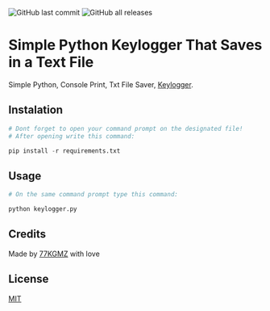 ![GitHub last commit](https://img.shields.io/github/last-commit/gomeskeraunos/TXTsaverKeylogger?logo=Python)
![GitHub all releases](https://img.shields.io/github/downloads/gomeskeraunos/TXTsaverKeylogger/total?logo=python)

# Simple Python Keylogger That Saves in a Text File
Simple Python, Console Print, Txt File Saver, [Keylogger](https://pt.wikipedia.org/wiki/Keylogger).

## Instalation
```python
# Dont forget to open your command prompt on the designated file!
# After opening write this command:

pip install -r requirements.txt
```
## Usage
```python
# On the same command prompt type this command:

python keylogger.py
```


## Credits
Made by [77KGMZ](https://linktr.ee/77kgmz) with love

## License
[MIT](https://choosealicense.com/licenses/mit/)
